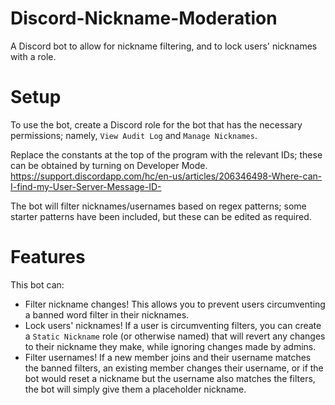 # Discord-Nickname-Moderation
A Discord bot to allow for nickname filtering, and to lock users' nicknames with a role.

# Setup
To use the bot, create a Discord role for the bot that has the necessary permissions; namely, `View Audit Log` and `Manage Nicknames`.

Replace the constants at the top of the program with the relevant IDs; these can be obtained by turning on Developer Mode. https://support.discordapp.com/hc/en-us/articles/206346498-Where-can-I-find-my-User-Server-Message-ID-

The bot will filter nicknames/usernames based on regex patterns; some starter patterns have been included, but these can be edited as required.

# Features
This bot can:

* Filter nickname changes! This allows you to prevent users circumventing a banned word filter in their nicknames.
* Lock users' nicknames! If a user is circumventing filters, you can create a `Static Nickname` role (or otherwise named) that will revert any changes to their nickname they make, while ignoring changes made by admins.
* Filter usernames! If a new member joins and their username matches the banned filters, an existing member changes their username, or if the bot would reset a nickname but the username also matches the filters, the bot will simply give them a placeholder nickname.
